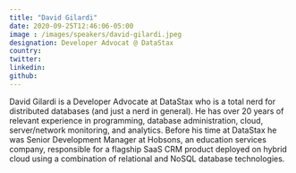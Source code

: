 ```yaml
---
title: "David Gilardi"
date: 2020-09-25T12:46:06-05:00
image : /images/speakers/david-gilardi.jpeg
designation: Developer Advocat @ DataStax
country: 
twitter: 
linkedin: 
github: 
---
```


	
David Gilardi is a Developer Advocate at DataStax who is a total nerd for distributed databases (and just a nerd in general). He has over 20 years of relevant experience in programming, database administration, cloud, server/network monitoring, and analytics. Before his time at DataStax he was Senior Development Manager at Hobsons, an education services company, responsible for a flagship SaaS CRM product deployed on hybrid cloud using a combination of relational and NoSQL database technologies.

